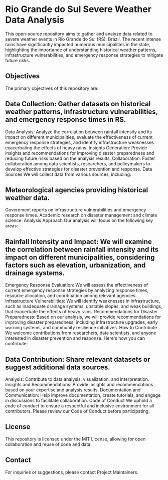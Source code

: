 # Rio Grande do Sul Severe Weather Data Analysis
This open-source repository aims to gather and analyze data related to severe weather events in Rio Grande do Sul (RS), Brazil. The recent intense rains have significantly impacted numerous municipalities in the state, highlighting the importance of understanding historical weather patterns, infrastructure vulnerabilities, and emergency response strategies to mitigate future risks.

## Objectives
The primary objectives of this repository are:

## Data Collection: Gather datasets on historical weather patterns, infrastructure vulnerabilities, and emergency response times in RS.
Data Analysis: Analyze the correlation between rainfall intensity and its impact on different municipalities, evaluate the effectiveness of current emergency response strategies, and identify infrastructure weaknesses exacerbating the effects of heavy rains.
Insights Generation: Provide insights and recommendations for improving disaster preparedness and reducing future risks based on the analysis results.
Collaboration: Foster collaboration among data scientists, researchers, and policymakers to develop effective strategies for disaster prevention and response.
Data Sources
We will collect data from various sources, including:

## Meteorological agencies providing historical weather data.
Government reports on infrastructure vulnerabilities and emergency response times.
Academic research on disaster management and climate science.
Analysis Approach
Our analysis will focus on the following key areas:

## Rainfall Intensity and Impact: We will examine the correlation between rainfall intensity and its impact on different municipalities, considering factors such as elevation, urbanization, and drainage systems.
Emergency Response Evaluation: We will assess the effectiveness of current emergency response strategies by analyzing response times, resource allocation, and coordination among relevant agencies.
Infrastructure Vulnerabilities: We will identify weaknesses in infrastructure, such as inadequate drainage systems, unstable slopes, and weak buildings, that exacerbate the effects of heavy rains.
Recommendations for Disaster Preparedness: Based on our analysis, we will provide recommendations for improving disaster preparedness, including infrastructure upgrades, early warning systems, and community resilience initiatives.
How to Contribute
We welcome contributions from researchers, data scientists, and anyone interested in disaster prevention and response. Here's how you can contribute:

## Data Contribution: Share relevant datasets or suggest additional data sources.
Analysis: Contribute to data analysis, visualization, and interpretation.
Insights and Recommendations: Provide insights and recommendations based on your expertise and analysis results.
Documentation and Communication: Help improve documentation, create tutorials, and engage in discussions to facilitate collaboration.
Code of Conduct
We uphold a code of conduct to ensure a respectful and inclusive environment for all contributors. Please review our Code of Conduct before participating.

## License
This repository is licensed under the MIT License, allowing for open collaboration and reuse of code and data.

## Contact
For inquiries or suggestions, please contact Project Maintainers.
